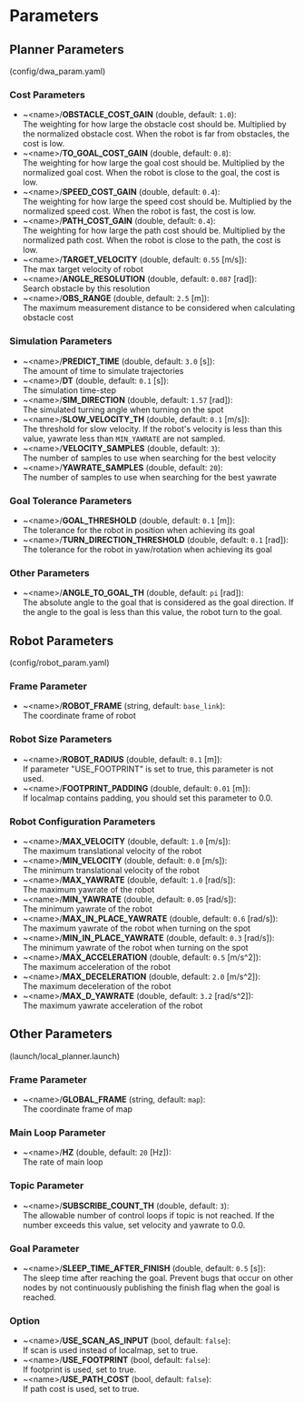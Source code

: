 # Parameters
## Planner Parameters
 (config/dwa_param.yaml)
### Cost Parameters
- ~\<name>/<b>OBSTACLE_COST_GAIN</b> (double, default: `1.0`):<br>
  The weighting for how large the obstacle cost should be. Multiplied by the normalized obstacle cost. When the robot is far from obstacles, the cost is low.
- ~\<name>/<b>TO_GOAL_COST_GAIN</b> (double, default: `0.8`):<br>
  The weighting for how large the goal cost should be. Multiplied by the normalized goal cost. When the robot is close to the goal, the cost is low.
- ~\<name>/<b>SPEED_COST_GAIN</b> (double, default: `0.4`):<br>
  The weighting for how large the speed cost should be. Multiplied by the normalized speed cost. When the robot is fast, the cost is low.
- ~\<name>/<b>PATH_COST_GAIN</b> (double, default: `0.4`):<br>
  The weighting for how large the path cost should be. Multiplied by the normalized path cost. When the robot is close to the path, the cost is low.
- ~\<name>/<b>TARGET_VELOCITY</b> (double, default: `0.55` [m/s]):<br>
  The max target velocity of robot
- ~\<name>/<b>ANGLE_RESOLUTION</b> (double, default: `0.087` [rad]):<br>
  Search obstacle by this resolution
- ~\<name>/<b>OBS_RANGE</b> (double, default: `2.5` [m]):<br>
  The maximum measurement distance to be considered when calculating obstacle cost

### Simulation Parameters
- ~\<name>/<b>PREDICT_TIME</b> (double, default: `3.0` [s]):<br>
  The amount of time to simulate trajectories
- ~\<name>/<b>DT</b> (double, default: `0.1` [s]):<br>
  The simulation time-step
- ~\<name>/<b>SIM_DIRECTION</b> (double, default: `1.57` [rad]):<br>
  The simulated turning angle when turning on the spot
- ~\<name>/<b>SLOW_VELOCITY_TH</b> (double, default: `0.1` [m/s]):<br>
  The threshold for slow velocity. If the robot's velocity is less than this value, yawrate less than `MIN_YAWRATE` are not sampled.
- ~\<name>/<b>VELOCITY_SAMPLES</b> (double, default: `3`):<br>
  The number of samples to use when searching for the best velocity
- ~\<name>/<b>YAWRATE_SAMPLES</b> (double, default: `20`):<br>
  The number of samples to use when searching for the best yawrate

### Goal Tolerance Parameters
- ~\<name>/<b>GOAL_THRESHOLD</b> (double, default: `0.1` [m]):<br>
  The tolerance for the robot in position when achieving its goal
- ~\<name>/<b>TURN_DIRECTION_THRESHOLD</b> (double, default: `0.1` [rad]):<br>
  The tolerance for the robot in yaw/rotation when achieving its goal

### Other Parameters
- ~\<name>/<b>ANGLE_TO_GOAL_TH</b> (double, default: `pi` [rad]):<br>
  The absolute angle to the goal that is considered as the goal direction. If the angle to the goal is less than this value, the robot turn to the goal.


## Robot Parameters
 (config/robot_param.yaml)
### Frame Parameter
- ~\<name>/<b>ROBOT_FRAME</b> (string, default: `base_link`):<br>
  The coordinate frame of robot

### Robot Size Parameters
- ~\<name>/<b>ROBOT_RADIUS</b> (double, default: `0.1` [m]):<br>
  If parameter "USE_FOOTPRINT" is set to true, this parameter is not used.
- ~\<name>/<b>FOOTPRINT_PADDING</b> (double, default: `0.01` [m]):<br>
  If localmap contains padding, you should set this parameter to 0.0.

### Robot Configuration Parameters
- ~\<name>/<b>MAX_VELOCITY</b> (double, default: `1.0` [m/s]):<br>
  The maximum translational velocity of the robot
- ~\<name>/<b>MIN_VELOCITY</b> (double, default: `0.0` [m/s]):<br>
  The minimum translational velocity of the robot
- ~\<name>/<b>MAX_YAWRATE</b> (double, default: `1.0` [rad/s]):<br>
  The maximum yawrate of the robot
- ~\<name>/<b>MIN_YAWRATE</b> (double, default: `0.05` [rad/s]):<br>
  The minimum yawrate of the robot
- ~\<name>/<b>MAX_IN_PLACE_YAWRATE</b> (double, default: `0.6` [rad/s]):<br>
  The maximum yawrate of the robot when turning on the spot
- ~\<name>/<b>MIN_IN_PLACE_YAWRATE</b> (double, default: `0.3` [rad/s]):<br>
  The minimum yawrate of the robot when turning on the spot
- ~\<name>/<b>MAX_ACCELERATION</b> (double, default: `0.5` [m/s^2]):<br>
  The maximum acceleration of the robot
- ~\<name>/<b>MAX_DECELERATION</b> (double, default: `2.0` [m/s^2]):<br>
  The maximum deceleration of the robot
- ~\<name>/<b>MAX_D_YAWRATE</b> (double, default: `3.2` [rad/s^2]):<br>
  The maximum yawrate acceleration of the robot


## Other Parameters
 (launch/local_planner.launch)
### Frame Parameter
- ~\<name>/<b>GLOBAL_FRAME</b> (string, default: `map`):<br>
  The coordinate frame of map

### Main Loop Parameter
- ~\<name>/<b>HZ</b> (double, default: `20` [Hz]):<br>
  The rate of main loop

### Topic Parameter
- ~\<name>/<b>SUBSCRIBE_COUNT_TH</b> (double, default: `3`):<br>
  The allowable number of control loops if topic is not reached. If the number exceeds this value, set velocity and yawrate to 0.0.

### Goal Parameter
- ~\<name>/<b>SLEEP_TIME_AFTER_FINISH</b> (double, default: `0.5` [s]):<br>
  The sleep time after reaching the goal. Prevent bugs that occur on other nodes by not continuously publishing the finish flag when the goal is reached.

### Option
- ~\<name>/<b>USE_SCAN_AS_INPUT</b> (bool, default: `false`):<br>
  If scan is used instead of localmap, set to true.
- ~\<name>/<b>USE_FOOTPRINT</b> (bool, default: `false`):<br>
  If footprint is used, set to true.
- ~\<name>/<b>USE_PATH_COST</b> (bool, default: `false`):<br>
  If path cost is used, set to true.
